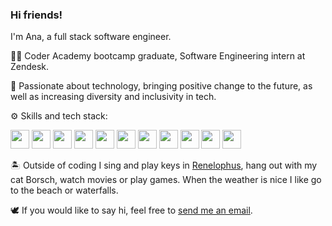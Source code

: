 ### Hi friends!

I'm Ana, a full stack software engineer.

👩‍💻  Coder Academy bootcamp graduate, Software Engineering intern at Zendesk.

🤖  Passionate about technology, bringing positive change to the future, as well as increasing diversity and inclusivity in tech.

⚙️  Skills and tech stack:

<img src="https://api.iconify.design/vscode-icons:file-type-html.svg" width="30" height="30"/> <img src="https://api.iconify.design/vscode-icons:file-type-css.svg" width="30" height="30"/> <img src="https://api.iconify.design/vscode-icons:file-type-scss2.svg" width="30" height="30"/> <img src="https://api.iconify.design/logos:javascript.svg" width="30" height="30"/> <img src="https://api.iconify.design/logos:typescript-icon.svg" width="30" height="30"/> <img src="https://api.iconify.design/logos:react.svg" width="30" height="30"/> <img src="https://api.iconify.design/vscode-icons:file-type-ruby.svg" width="30" height="30"/> <img src="https://api.iconify.design/vscode-icons:file-type-rails.svg" width="30" height="30"/> <img src="https://img.icons8.com/color/50/000000/amazon-s3.png" width="30" height="30"/> <img src="https://api.iconify.design/logos:heroku-icon.svg" width="30" height="30"/> <img src="https://api.iconify.design/logos-netlify.svg" width="30" height="30"/>


🏝️  Outside of coding I sing and play keys in [Renelophus](https://www.renelophus.com/), hang out with my cat Borsch, watch movies or play games. When the weather is nice I like go to the beach or waterfalls.

🕊️  If you would like to say hi, feel free to [send me an email](mailto:ana.lastoviria@gmail.com). 
<!--
**chivoi/chivoi** is a ✨ _special_ ✨ repository because its `README.md` (this file) appears on your GitHub profile.

Here are some ideas to get you started:

- 🔭 I’m currently working on ...
- 🌱 I’m currently learning ...
- 👯 I’m looking to collaborate on ...
- 🤔 I’m looking for help with ...
- 💬 Ask me about ...
- 📫 How to reach me: ...
- 😄 Pronouns: ...
- ⚡ Fun fact: ...
-->
